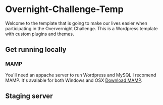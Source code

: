 # Overnight-Challenge-Temp

Welcome to the template that is going to make our lives easier when participating in the Oververnight Challenge. This is a Wordpress template with custom plugins and themes. 

## Get running locally

### MAMP
You'll need an appache server to run Wordpress and MySQL I recomend MAMP. It's avalable for both Windows and OSX [Download MAMP](http://www.mamp.info/en/downloads/).

## Staging server
